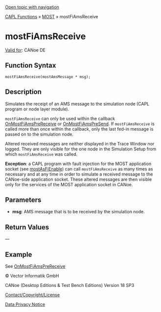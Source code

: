 [Open topic with navigation](../../../../../CANoeDEFamily.htm#Topics/CAPLFunctions/MOST/Functions/CAPLfunctionMOSTFiAmsReceive.md)

[CAPL Functions](../../CAPLfunctions.md) » [MOST](../CAPLfunctionsMOSTOverview.md) » mostFiAmsReceive

# mostFiAmsReceive

[Valid for](../../../Shared/FeatureAvailability.md): CANoe DE

## Function Syntax

```
mostFiAmsReceive(mostAmsMessage * msg);
```

## Description

Simulates the receipt of an AMS message to the simulation node (CAPL program or node layer module).

`mostFiAmsReceive` can only be used within the callback [OnMostFiAmsPreReceive](../EventProcedures/CAPLfunctionOnMOSTFiAmsPreReceive.md) or [OnMostFiAmsPreSend](../EventProcedures/CAPLfunctionOnMOSTFiAmsPreSend.md). If `mostFiAmsReceive` is called more than once within the callback, only the last fed-in message is passed on to the simulation node.

Altered received messages are neither displayed in the Trace Window nor logged. They are only visible for the one node in the Simulation Setup from which `mostFiAmsReceive` was called.

**Exception**: a CAPL program with fault injection for the MOST application socket (see [mostAsFiEnable](CAPLfunctionMOSTAsFiEnable.md)) can call `mostFiAmsReceive` as many times as necessary and at any time in order to simulate a received message to the CANoe-side application socket. These altered messages are then visible only for the services of the MOST application socket in CANoe.

## Parameters

- **msg**: AMS message that is to be received by the simulation node.

## Return Values

—

## Example

See [OnMostFiAmsPreReceive](../EventProcedures/CAPLfunctionOnMOSTFiAmsPreReceive.md)

© Vector Informatik GmbH

CANoe (Desktop Editions & Test Bench Editions) Version 18 SP3

[Contact/Copyright/License](../../../Shared/ContactCopyrightLicense.md)

[Data Privacy Notice](https://www.vector.com/int/en/company/get-info/privacy-policy/)
